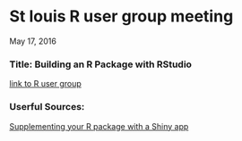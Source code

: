 # St louis R user group meeting
May 17, 2016  
### Title: Building an R Package with RStudio  
[link to R user group](http://www.meetup.com/Saint-Louis-RUG/events/230879633/)

### Userful Sources: 

[Supplementing your R package with a Shiny app](http://www.r-bloggers.com/supplementing-your-r-package-with-a-shiny-app-2/)

